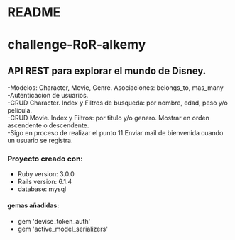 # README

# challenge-RoR-alkemy
## API REST para explorar el mundo de Disney.  <br>
-Modelos: Character, Movie, Genre. Asociaciones: belongs_to, mas_many <br>
-Autenticacion de usuarios. <br>
-CRUD Character. Index y Filtros de busqueda: por nombre, edad, peso y/o pelicula. <br>
-CRUD Movie. Index y Filtros: por titulo y/o genero. Mostrar en orden ascendente o descendente. <br>
-Sigo en proceso de realizar el punto 11.Enviar mail de bienvenida cuando un usuario se registra.

### Proyecto creado con:
* Ruby version: 3.0.0
* Rails version: 6.1.4
* database: mysql

#### **gemas añadidas:** <br>
* gem 'devise_token_auth'  <br>
* gem 'active_model_serializers'

